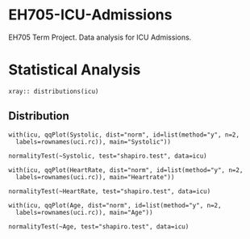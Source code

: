 # EH705-ICU-Admissions
EH705 Term Project. Data analysis for ICU Admissions.
# Statistical Analysis 

```{r echo=FALSE}
xray:: distributions(icu)
```

## Distribution
```{r}
with(icu, qqPlot(Systolic, dist="norm", id=list(method="y", n=2, 
  labels=rownames(uci.rc)), main="Systolic"))
```

```{r}
normalityTest(~Systolic, test="shapiro.test", data=icu)
```

```{r}
with(icu, qqPlot(HeartRate, dist="norm", id=list(method="y", n=2, 
  labels=rownames(uci.rc)), main="Heartrate"))
```

```{r}
normalityTest(~HeartRate, test="shapiro.test", data=icu)
```

```{r}
with(icu, qqPlot(Age, dist="norm", id=list(method="y", n=2, 
  labels=rownames(uci.rc)), main="Age"))
```

```{r}
normalityTest(~Age, test="shapiro.test", data=icu)
```
